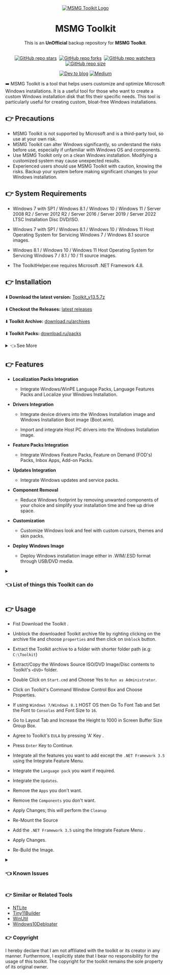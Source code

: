<div align="center">
  <a href="https://msmgtoolkit.in" target="_blank">
  <img src="https://user-images.githubusercontent.com/89072438/168812773-7dc24fec-deb5-4105-ad19-4d00b9825adf.png" alt="MSMG Toolkit Logo">
</a>
</div>

<h1 align="center">MSMG Toolkit</h1>
<div align="center">This is an <strong>UnOfficial</strong> backup repository for <strong>MSMG Toolkit</strong>.

</div>

<br>

<!-- [![MSMG-Toolkit](https://socialify.git.ci/devbytemehedi/msmg-toolkit/image?description=1&font=Jost&forks=1&name=1&owner=1&pattern=Solid&stargazers=1&theme=Auto)](https://github.com/devbytemehedi/msmg-toolkit) -->

<!-- ![msmg-toolkit](./msmg-toolkit-cover.png) -->

<div align="center">

[![GitHub repo stars](https://img.shields.io/github/stars/devbytemehedi/msmg-toolkit?style=flat&logo=github&logoColor=whitesmoke&label=Stars)](https://github.com/devbytemehedi/msmg-toolkit/stargazers)&#160;
[![GitHub repo forks](https://img.shields.io/github/forks/devbytemehedi/msmg-toolkit?style=flat&logo=github&logoColor=whitesmoke&label=Forks)](https://github.com/devbytemehedi/msmg-toolkit/network)&#160;
[![GitHub repo watchers](https://img.shields.io/github/watchers/devbytemehedi/msmg-toolkit?style=flat&logo=github&logoColor=whitesmoke&label=Watchers)](https://github.com/devbytemehedi/msmg-toolkit/watchers)&#160;
[![GitHub repo size](https://img.shields.io/github/repo-size/devbytemehedi/msmg-toolkit?style=flat&logo=github&logoColor=whitesmoke&label=Repo%20Size)](https://github.com/devbytemehedi/msmg-toolkit/archive/refs/heads/main.zip)

</div>

<div align="center">

[![Dev.to blog](https://img.shields.io/badge/dev.to-0A0A0A?style=for-the-badge&logo=dev.to&logoColor=white)](https://dev.to/devbytemehedi/msmg-toolkit-a-tool-for-customizing-and-optimizing-windows-installations-1g7b) [![Medium](https://img.shields.io/badge/Medium-12100E?style=for-the-badge&logo=medium&logoColor=white)](https://medium.com/@devbytemehedi/msmg-toolkit-a-tool-for-customizing-and-optimizing-windows-installations-c7816a2029cf)

</div>

➡️ MSMG Toolkit is a tool that helps users customize and optimize Microsoft Windows installations. It is a useful tool for those who want to create a custom Windows installation disk that fits their specific needs. This tool is particularly useful for creating custom, bloat-free Windows installations.

## 👉 Precautions

- MSMG Toolkit is not supported by Microsoft and is a third-party tool, so use at your own risk.
- MSMG Toolkit can alter Windows significantly, so understand the risks before use, especially if unfamiliar with Windows OS and components.
- Use MSMG Toolkit only on a clean Windows installation. Modifying a customized system may cause unexpected results.
- Experienced users should use MSMG Toolkit with caution, knowing the risks. Backup your system before making significant changes to your Windows installation.

## 👉 System Requirements

- Windows 7 with SP1 / Windows 8.1 / Windows 10 / Windows 11 / Server 2008 R2 / Server 2012 R2 / Server 2016 / Server 2019 / Server 2022 LTSC Installation Disc DVD/ISO.

- Windows 7 with SP1 / Windows 8.1 / Windows 10 / Windows 11 Host Operating System for Servicing Windows 7 / Windows 8.1 source images.

- Windows 8.1 / Windows 10 / Windows 11 Host Operating System for Servicing Windows 7 / 8.1 / 10 / 11 source images.

- The ToolkitHelper.exe requires Microsoft .NET Framework 4.8.

## 👉 Installation

⬇️ **Download the latest version:** <a href="https://raw.githubusercontent.com/devbytemehedi/msmg-toolkit/main/Toolkit_v13.5.7z" download> Toolkit_v13.5.7z </a>

⬇️ **Checkout the Releases:** [latest releases](https://github.com/devbytemehedi/msmg-toolkit/releases)

⬇️ **Toolkit Archive:**
[download.ru/archives](https://download.ru/folders/BiHp44Yh)

⬇️ **Toolkit Packs:**
[download.ru/packs](https://download.ru/folders/xnIjBhOt)

<details>
<summary>👈 See More</summary>
<br>

⬇️ **Official Download Page :** [msmgtoolkit/download](https://msmgtoolkit.in/downloads.html)

⬇️ **Mirror Download Page :** [opendirectory.luzea.de](https://opendirectory.luzea.de/LostED/%21done/%23%23OTHER/MSMG/ToolKit/)

</details>

## 👉 Features

- **Localization Packs Integration**

  - Integrate Windows/WinPE Language Packs, Language Features Packs and Localize your Windows Installation.

- **Drivers Integration**

  - Integrate device drivers into the Windows Installation image and Windows Installation Boot image (Boot.wim).

  - Import and integrate Host PC drivers into the Windows Installation image.

- **Feature Packs Integration**

  - Integrate Windows Feature Packs, Feature on Demand (FOD's) Packs, Inbox Apps, Add-on Packs.

- **Updates Integration**

  - Integrate Windows updates and service packs.

- **Component Removal**

  - Reduce Windows footprint by removing unwanted components of your choice and simplify your installation time and free up drive space.

- **Customization**

  - Customize Windows look and feel with custom cursors, themes and skin packs.

- **Deploy Windows Image**

  - Deploy Windows installation image either in .WIM/.ESD format through USB/DVD media.

<details>
<summary><h3>👈 List of things this Toolkit can do</h3></summary>

- Copy Source DVD Files from DVD Drive
- Extract Source DVD Files from ISO Image
- Extract Source DVD Files from OEM/IMG Image
- Convert Windows Store ESD Image to WIM Image
- Convert Windows Media Creation Tool (MCT) Image to WIM Image
- Convert Windows ESD Image to WIM Image
- Convert Windows WIM Image to ESD Image
- Convert Source WIM Editions
- Integrate Windows Updates
- Integrate WHD Updates Repository Updates
- Integrate Windows Language Packs
- Integrate Windows Device Drivers
- Integrate Microsoft. NET Framework 3.5
- Integrate Microsoft. NET Framework 4.6.2 with Language Packs
- Integrate Microsoft Internet Explorer 11 with Language Packs
- Integrate Microsoft Data Deduplication
- Integrate Microsoft Edge Browser App
- Integrate Microsoft Remote Desktop Protocol 8.0 & 8.1
- Integrate Microsoft Win32 Calculator
- Integrate Windows Management Framework 5.1
- Integrate Windows Multimedia Restricted Codecs
- Integrate Windows Subsystem for Linux (WSL)
- Integrate Windows System Restore
- Integrate Windows To Go Workspace
- Integrate Microsoft Default Metro Apps
- Integrate Microsoft DaRT Tools to Boot & Recovery Images
- Integrate Windows Thin PC Add-on Packages
- Integrate Microsoft DirectX 9.0c
- Integrate Microsoft Games
- Integrate Windows Sidebar
- Integrate Windows 8.1 Media Center Generic Activation Tokens
- Integrate Windows 8.1 Pre-Activation Data & Tokens
- Integrate Terminal Server Patch
- Integrate Fraunhofer IIS MPEG Layer-3 Professional Codec Tweak
- Integrate Custom Themes UxTheme Patch
- Integrate Custom Windows Recovery Environment (WinRE)
- Integrate Custom Default User Account Pictures
- Integrate Custom System Files
- Remove All Default Metro Apps
- Remove Default Metro Apps Association
- Remove Windows Components
- Remove Windows Components using Package List.
- Import Default Metro Apps Association from XML File
- Export Default Metro Apps Association to an XML File
- Make a DVD ISO Image
- Burn an ISO Image to DVD
- Copy Source to Bootable USB Flash Drive
- Sync Source Boot and Install Images to Bootable USB Flash Drive
- Burn an ISO Image to Bootable USB Flash Drive
- Format a USB Flash Drive
- WIM Manager to Display, Delete, Rename, Export, Split and Merge, Capture, Apply, and Cleanup WIM Image Indexes
- Load/Unload WIM Image Registry for Modification

</details>

## 👉 Usage

- Fist Download the Toolkit .

- Unblock the downloaded Toolkit archive file by righting clicking on the archive file and choose `properties` and then click on `Unblock` button.

- Extract the Toolkit archive to a folder with shorter folder path (e.g: `C:\Toolkit`)

- Extract/Copy the Windows Source ISO/DVD Image/Disc contents to Toolkit's `<DVD>` folder.

- Double Click on `Start.cmd` and Choose Yes to `Run as Administrator`.

- Click on Toolkit's Command Window Control Box and Choose Properties.

- If using `Windows 7/Windows 8.1` HOST OS then Go To Font Tab and Set the Font to `Consolas` and Font Size to `16`.

- Go to Layout Tab and Increase the Height to 1000 in Screen Buffer Size Group Box.
- Agree to Toolkit's `EULA` by pressing 'A' Key
  .
- Press `Enter` Key to Continue.

- Integrate all the features you want to add except the `.NET Framework 3.5` using the Integrate Feature Menu.

- Integrate the `Language pack` you want if required.

- Integrate the `Updates`.

- Remove the `Apps` you don't want.

- Remove the `Components` you don't want.

- Apply Changes; this will perform the `Cleanup`

- Re-Mount the Source

- Add the `.NET Framework 3.5` using the Integrate Feature Menu
  .
- Apply Changes.

- Re-Build the Image.

<details>
<summary><h3>👈 Known Issues</h3></summary>

- Using Toolkit with Antivirus Programs enabled can affect the Toolkit's operations.
- Toolkit's ToolkitHelper.exe may be flagged as a Virus/Trojan/Malware Program, don't worry it's just a false positive sign.
- The Toolkit won't support source images pre-serviced with other similar tools.
- The Toolkit won't support source images with mixed architectures.
- Windows 8.1 - Default Metro Apps Pack missing Office OneNote appx file.
- Windows 8.1 - Integrating Windows Remote Server Administration Tool (RSAT) along with other features will break the integration with an error code 0x80092004.
- Windows 7,8.1,10 v1507/v1511/v1607/v1703/v1709/v1803 Component removal has been removed temporarily.
- Windows 10 v1809 - Integrating or Installing Windows Updates after the component removal can restore removed components empty resource files/folders.
- Windows 10 v1903/v1909/v2004/v20H2/v21H1/v21H2, Windows 11 v21H2 - Integrating or installing Windows updates after the component removal will restore the removed components and this is due to the recent change in Microsoft update mechanism.
- Windows 10 v1809/v1909/v2004/v20H2/v21H1/v21H2, Windows 11 v21H2 - Component Removal requries a source image with supported cumulative update integrated.
- Windows 10 v1809/v1909 - Removing Cortana breaks Start Menu, Taskbar and Settings App Search functionality.
- Windows 10 v1809/v1909/v2004/v20H2/v21H1/v21H2, Windows 11 v21H2 - Removing Internet Explorer breaks DirectX 9.0c web installer and Photoshop CC web installer.
- Windows 10 v1809/v1909/v2004/v20H2/v21H1/v21H2, Windows 11 v21H2 - Removing Map Control breaks Photos App image information.
- Windows 10 v1703/v1709/v1803/v1809/v1903/v1909/v2004/v20H2/v21H1/v21H2, Windows 11 v21H2 - Custom User Account Picture integration is not working in Logon Screen although it's been displayed in Start Menu user icon.

</details>

### 👉 Similar or Related Tools

- [NTLite](https://www.ntlite.com/)
- [Tiny11Builder](https://github.com/ntdevlabs/tiny11builder)
- [WinUtil](https://github.com/ChrisTitusTech/winutil)
- [Windows10Debloater](https://github.com/Sycnex/Windows10Debloater)

### 👉 Copyright

I hereby declare that I am not affiliated with the toolkit or its creator in any manner. Furthermore, I explicitly state that I bear no responsibility for the usage of this toolkit. The copyright for the toolkit remains the sole property of its original owner.
